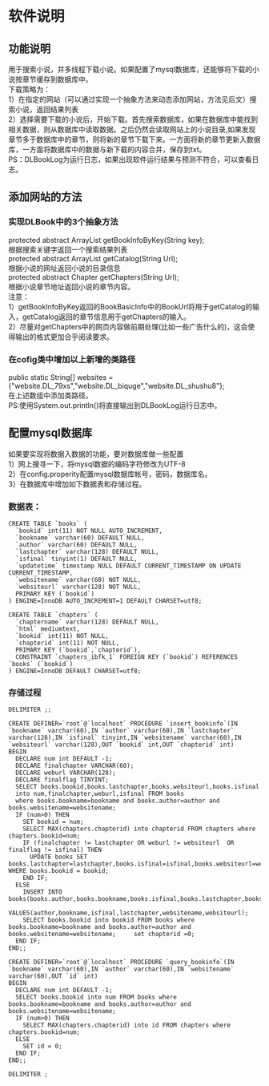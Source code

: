 # 软件说明
## 功能说明
用于搜索小说，并多线程下载小说。如果配置了mysql数据库，还能够将下载的小说按章节缓存到数据库中。  
下载策略为：  
1）在指定的网站（可以通过实现一个抽象方法来动态添加网站，方法见后文）搜索小说，返回结果列表  
2）选择需要下载的小说后，开始下载。首先搜索数据库，如果在数据库中能找到相关数据，则从数据库中读取数据。之后仍然会读取网站上的小说目录,如果发现章节多于数据库中的章节，则将新的章节下载下来。一方面将新的章节更新入数据库，一方面将数据库中的数据与新下载的内容合并，保存到txt。  
PS：DLBookLog为运行日志，如果出现软件运行结果与预测不符合，可以查看日志。

## 添加网站的方法
### 实现DLBook中的3个抽象方法
protected abstract ArrayList<BookBasicInfo> getBookInfoByKey(String key);  
根据搜索关键字返回一个搜索结果列表  
protected abstract ArrayList<String> getCatalog(String Url);  
根据小说的网址返回小说的目录信息  
protected abstract Chapter getChapters(String Url);  
根据小说章节地址返回小说的章节内容。  
注意：  
1）getBookInfoByKey返回的BookBasicInfo中的BookUrl将用于getCatalog的输入，getCatalog返回的章节信息用于getChapters的输入。  
2）尽量对getChapters中的网页内容做前期处理(比如一些广告什么的)，这会使得输出的格式更加合乎阅读要求。  
### 在cofig类中增加以上新增的类路径  
public static String[] websites = {"website.DL_79xs","website.DL_biquge","website.DL_shushu8"};  
在上述数组中添加类路径。  
PS:使用System.out.println()将直接输出到DLBookLog运行日志中。  

## 配置mysql数据库
如果要实现将数据入数据的功能，要对数据库做一些配置  
1）网上搜寻一下，将mysql数据的编码字符修改为UTF-8  
2）在config.properity配置mysql数据库帐号，密码，数据库名。  
3）在数据库中增加如下数据表和存储过程。  
### 数据表： 
```
CREATE TABLE `books` (  
  `bookid` int(11) NOT NULL AUTO_INCREMENT,  
  `bookname` varchar(60) DEFAULT NULL,  
  `author` varchar(60) DEFAULT NULL,  
  `lastchapter` varchar(128) DEFAULT NULL,  
  `isfinal` tinyint(1) DEFAULT NULL,  
  `updatetime` timestamp NULL DEFAULT CURRENT_TIMESTAMP ON UPDATE CURRENT_TIMESTAMP,  
  `websitename` varchar(60) NOT NULL,  
  `websiteurl` varchar(128) NOT NULL,  
  PRIMARY KEY (`bookid`)  
) ENGINE=InnoDB AUTO_INCREMENT=1 DEFAULT CHARSET=utf8;

CREATE TABLE `chapters` (  
  `chaptername` varchar(128) DEFAULT NULL,  
  `html` mediumtext,  
  `bookid` int(11) NOT NULL,  
  `chapterid` int(11) NOT NULL,  
  PRIMARY KEY (`bookid`,`chapterid`),  
  CONSTRAINT `chapters_ibfk_1` FOREIGN KEY (`bookid`) REFERENCES `books` (`bookid`)  
) ENGINE=InnoDB DEFAULT CHARSET=utf8;  
```
### 存储过程  
```
DELIMITER ;;

CREATE DEFINER=`root`@`localhost` PROCEDURE `insert_bookinfo`(IN `bookname` varchar(60),IN `author` varchar(60),IN `lastchapter` varchar(128),IN `isfinal` tinyint,IN `websitename` varchar(60),IN `websiteurl` varchar(128),OUT `bookid` int,OUT `chapterid` int)  
BEGIN  
  DECLARE num int DEFAULT -1;  
  DECLARE finalchapter VARCHAR(60);    
  DECLARE weburl VARCHAR(128);  
  DECLARE finalflag TINYINT;  
  SELECT books.bookid,books.lastchapter,books.websiteurl,books.isfinal  
  into num,finalchapter,weburl,isfinal FROM books  
  where books.bookname=bookname and books.author=author and books.websitename=websitename;  
  IF (num>0) THEN  
    SET bookid = num;  
    SELECT MAX(chapters.chapterid) into chapterid FROM chapters where chapters.bookid=num;  
    IF (finalchapter != lastchapter OR weburl != websiteurl  OR finalflag != isfinal) THEN  
      UPDATE books SET books.lastchapter=lastchapter,books.isfinal=isfinal,books.websiteurl=websiteurl WHERE books.bookid = bookid;  
    END IF;  
  ELSE  
    INSERT INTO books(books.author,books.bookname,books.isfinal,books.lastchapter,books.websitename,books.websiteurl)   
    VALUES(author,bookname,isfinal,lastchapter,websitename,websiteurl);  
    SELECT books.bookid into bookid FROM books where books.bookname=bookname and books.author=author and books.websitename=websitename;     set chapterid =0;  
  END IF;  
END;;  

CREATE DEFINER=`root`@`localhost` PROCEDURE `query_bookinfo`(IN `bookname` varchar(60),IN `author` varchar(60),IN `websitename` varchar(60),OUT `id` int)  
BEGIN  
  DECLARE num int DEFAULT -1;  
  SELECT books.bookid into num FROM books where books.bookname=bookname and books.author=author and books.websitename=websitename;  
  IF (num>0) THEN  
    SELECT MAX(chapters.chapterid) into id FROM chapters where chapters.bookid=num;  
  ELSE  
    SET id = 0;  
  END IF;  
END;;  

DELIMITER ;  
```


